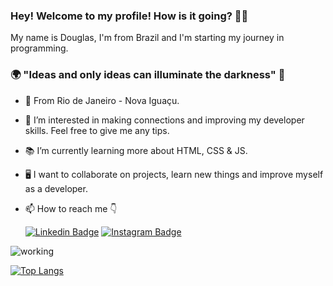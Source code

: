 ### Hey! Welcome to my profile! How is it going? 👋😄

My name is Douglas, I'm from Brazil and I'm starting my journey in programming.  
### 🌍 "Ideas and only ideas can illuminate the darkness" 🧠
- 📍 From Rio de Janeiro - Nova Iguaçu.
- 👀 I’m interested in making connections and improving my developer skills. Feel free to give me any tips.
- 📚 I’m currently learning more about HTML, CSS & JS.
- 🖥️ I want to collaborate on projects, learn new things and improve myself as a developer.
- 📫 How to reach me 👇

  [![Linkedin Badge](https://img.shields.io/badge/-LinkedIn-blue?style=flat-square&logo=Linkedin&logoColor=white&link=https://www.linkedin.com/in/isadora-rodrigues-stangarlin-48402b141/)](https://www.linkedin.com/in/douglas-de-oliveira-henrique-9b2b31176/) [![Instagram Badge](https://img.shields.io/badge/-Instagram-blue?style=flat-square&logo=Instagram&logoColor=white&link=https://www.instagram.com/papodedev/)](https://www.instagram.com/dg.oliveira96/)  

![working](https://user-images.githubusercontent.com/79033956/113070859-ec92ce80-9199-11eb-95f3-ffa5aebf4cf1.gif)

[![Top Langs](https://github-readme-stats.vercel.app/api/top-langs/?username=douglasoliveira96)](https://github.com/douglasoliveira96/github-readme-stats)




